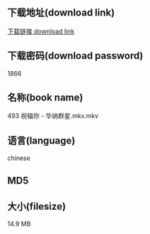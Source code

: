 ## 下载地址(download link)
[下载链接 download link](https://voluble-croquembouche-d321dc.netlify.app/?s=493+%E7%A5%9D%E7%A6%8F%E4%BD%A0+-+%E5%8D%8E%E7%BA%B3%E7%BE%A4%E6%98%9F.mkv)

## 下载密码(download password)
1866

## 名称(book name)
493 祝福你 - 华纳群星.mkv.mkv

## 语言(language)
chinese

## MD5


## 大小(filesize)
14.9 MB
